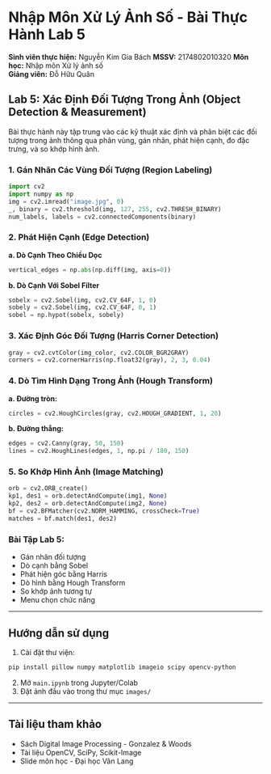 # **Nhập Môn Xử Lý Ảnh Số - Bài Thực Hành Lab 5**
**Sinh viên thực hiện:** Nguyễn Kim Gia Bách
**MSSV:** 2174802010320
**Môn học:** Nhập môn Xử lý ảnh số  
**Giảng viên:** Đỗ Hữu Quân

## Lab 5: Xác Định Đối Tượng Trong Ảnh (Object Detection & Measurement)

Bài thực hành này tập trung vào các kỹ thuật xác định và phân biệt các đối tượng trong ảnh thông qua phân vùng, gán nhãn, phát hiện cạnh, đo đặc trưng, và so khớp hình ảnh.

### 1. Gán Nhãn Các Vùng Đối Tượng (Region Labeling)
```python
import cv2
import numpy as np
img = cv2.imread("image.jpg", 0)
_, binary = cv2.threshold(img, 127, 255, cv2.THRESH_BINARY)
num_labels, labels = cv2.connectedComponents(binary)
```

### 2. Phát Hiện Cạnh (Edge Detection)
**a. Dò Cạnh Theo Chiều Dọc**
```python
vertical_edges = np.abs(np.diff(img, axis=0))
```
**b. Dò Cạnh Với Sobel Filter**
```python
sobelx = cv2.Sobel(img, cv2.CV_64F, 1, 0)
sobely = cv2.Sobel(img, cv2.CV_64F, 0, 1)
sobel = np.hypot(sobelx, sobely)
```

### 3. Xác Định Góc Đối Tượng (Harris Corner Detection)
```python
gray = cv2.cvtColor(img_color, cv2.COLOR_BGR2GRAY)
corners = cv2.cornerHarris(np.float32(gray), 2, 3, 0.04)
```

### 4. Dò Tìm Hình Dạng Trong Ảnh (Hough Transform)
**a. Đường tròn:**
```python
circles = cv2.HoughCircles(gray, cv2.HOUGH_GRADIENT, 1, 20)
```
**b. Đường thẳng:**
```python
edges = cv2.Canny(gray, 50, 150)
lines = cv2.HoughLines(edges, 1, np.pi / 180, 150)
```

### 5. So Khớp Hình Ảnh (Image Matching)
```python
orb = cv2.ORB_create()
kp1, des1 = orb.detectAndCompute(img1, None)
kp2, des2 = orb.detectAndCompute(img2, None)
bf = cv2.BFMatcher(cv2.NORM_HAMMING, crossCheck=True)
matches = bf.match(des1, des2)
```

### Bài Tập Lab 5:
- Gán nhãn đối tượng
- Dò cạnh bằng Sobel
- Phát hiện góc bằng Harris
- Dò hình bằng Hough Transform
- So khớp ảnh tương tự
- Menu chọn chức năng

---

## Hướng dẫn sử dụng

1. Cài đặt thư viện:
```bash
pip install pillow numpy matplotlib imageio scipy opencv-python
```
2. Mở `main.ipynb` trong Jupyter/Colab
3. Đặt ảnh đầu vào trong thư mục `images/`

---

## Tài liệu tham khảo

- Sách Digital Image Processing - Gonzalez & Woods  
- Tài liệu OpenCV, SciPy, Scikit-Image  
- Slide môn học - Đại học Văn Lang
